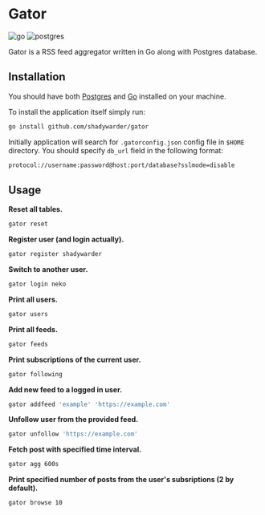 # Gator
![go](https://img.shields.io/badge/go-00ADD8.svg?style=for-the-badge&logo=go&logoColor=white)
![postgres](https://img.shields.io/badge/postgres-4169E1.svg?style=for-the-badge&logo=postgresql&logoColor=white)

Gator is a RSS feed aggregator written in Go along with Postgres database.

## Installation

You should have both [Postgres](https://www.postgresql.org/download/) and [Go](https://go.dev/doc/install) installed on your machine.

To install the application itself simply run:

```bash
go install github.com/shadywarder/gator
```

Initially application will search for `.gatorconfig.json` config file in `$HOME` directory. You should specify `db_url` field in the following format:

```bash
protocol://username:password@host:port/database?sslmode=disable
```

## Usage

**Reset all tables.**

```bash
gator reset
```

**Register user (and login actually).**

```bash
gator register shadywarder
```

**Switch to another user.**

```bash
gator login neko
```

**Print all users.**

```bash
gator users
```

**Print all feeds.**

```bash
gator feeds
```

**Print subscriptions of the current user.**

```bash
gator following
```

**Add new feed to a logged in user.**
```bash
gator addfeed 'example' 'https://example.com'
```

**Unfollow user from the provided feed.**

```bash
gator unfollow 'https://example.com'
```

**Fetch post with specified time interval.**

```bash
gator agg 600s
```

**Print specified number of posts from the user's subsriptions (2 by default).**

```bash
gator browse 10
```